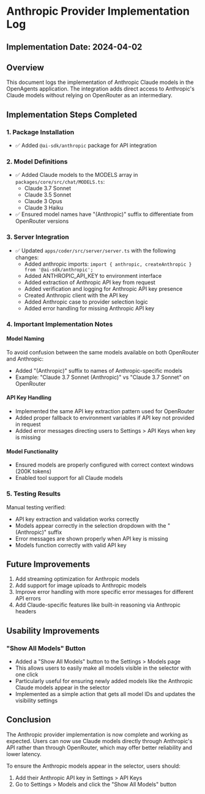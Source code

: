 # Anthropic Provider Implementation Log

## Implementation Date: 2024-04-02

## Overview

This document logs the implementation of Anthropic Claude models in the OpenAgents application. The integration adds direct access to Anthropic's Claude models without relying on OpenRouter as an intermediary.

## Implementation Steps Completed

### 1. Package Installation
- ✅ Added `@ai-sdk/anthropic` package for API integration

### 2. Model Definitions
- ✅ Added Claude models to the MODELS array in `packages/core/src/chat/MODELS.ts`:
  - Claude 3.7 Sonnet
  - Claude 3.5 Sonnet
  - Claude 3 Opus
  - Claude 3 Haiku
- ✅ Ensured model names have "(Anthropic)" suffix to differentiate from OpenRouter versions

### 3. Server Integration
- ✅ Updated `apps/coder/src/server/server.ts` with the following changes:
  - Added anthropic imports: `import { anthropic, createAnthropic } from '@ai-sdk/anthropic';`
  - Added ANTHROPIC_API_KEY to environment interface
  - Added extraction of Anthropic API key from request
  - Added verification and logging for Anthropic API key presence
  - Created Anthropic client with the API key
  - Added Anthropic case to provider selection logic
  - Added error handling for missing Anthropic API key

### 4. Important Implementation Notes

#### Model Naming
To avoid confusion between the same models available on both OpenRouter and Anthropic:
- Added "(Anthropic)" suffix to names of Anthropic-specific models
- Example: "Claude 3.7 Sonnet (Anthropic)" vs "Claude 3.7 Sonnet" on OpenRouter

#### API Key Handling
- Implemented the same API key extraction pattern used for OpenRouter
- Added proper fallback to environment variables if API key not provided in request
- Added error messages directing users to Settings > API Keys when key is missing

#### Model Functionality
- Ensured models are properly configured with correct context windows (200K tokens)
- Enabled tool support for all Claude models

### 5. Testing Results

Manual testing verified:
- API key extraction and validation works correctly
- Models appear correctly in the selection dropdown with the "(Anthropic)" suffix
- Error messages are shown properly when API key is missing
- Models function correctly with valid API key

## Future Improvements

1. Add streaming optimization for Anthropic models
2. Add support for image uploads to Anthropic models
3. Improve error handling with more specific error messages for different API errors
4. Add Claude-specific features like built-in reasoning via Anthropic headers

## Usability Improvements

### "Show All Models" Button
- Added a "Show All Models" button to the Settings > Models page
- This allows users to easily make all models visible in the selector with one click
- Particularly useful for ensuring newly added models like the Anthropic Claude models appear in the selector
- Implemented as a simple action that gets all model IDs and updates the visibility settings

## Conclusion

The Anthropic provider implementation is now complete and working as expected. Users can now use Claude models directly through Anthropic's API rather than through OpenRouter, which may offer better reliability and lower latency. 

To ensure the Anthropic models appear in the selector, users should:
1. Add their Anthropic API key in Settings > API Keys
2. Go to Settings > Models and click the "Show All Models" button
